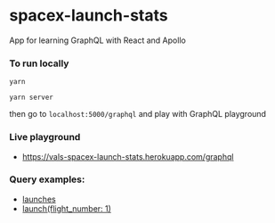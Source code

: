 # spacex-launch-stats
App for learning GraphQL with React and Apollo

### To run locally

```yarn```

```yarn server```

then go to `localhost:5000/graphql` and play with GraphQL playground

### Live playground

* https://vals-spacex-launch-stats.herokuapp.com/graphql

### Query examples:
* [launches](https://vals-spacex-launch-stats.herokuapp.com/graphql?query=%7B%0A%20%20launches%20%7B%0A%20%20%20%20flight_number%0A%20%20%20%20mission_name%0A%20%20%20%20launch_year%0A%20%20%20%20launch_date_local%0A%20%20%20%20launch_success%0A%20%20%20%20rocket%20%7B%0A%20%20%20%20%20%20rocket_id%0A%20%20%20%20%20%20rocket_name%0A%20%20%20%20%20%20rocket_type%0A%20%20%20%20%7D%0A%20%20%7D%0A%7D%0A)
* [launch(flight_number: 1)](https://vals-spacex-launch-stats.herokuapp.com/graphql?query=%7B%0A%20%20launch(flight_number%3A%201)%20%7B%0A%20%20%20%20flight_number%0A%20%20%20%20mission_name%0A%20%20%20%20launch_year%0A%20%20%20%20launch_date_local%0A%20%20%20%20launch_success%0A%20%20%7D%0A%7D%0A)
